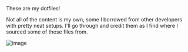 These are my dotfiles!

Not all of the content is my own, some I borrowed from other developers with pretty neat setups.
I'll go through and credit them as I find where I sourced some of these files from.

![image](https://github.com/adharmic/macos-config/assets/50308085/96212779-0c57-4c05-ba92-a83c61ea25ae)

